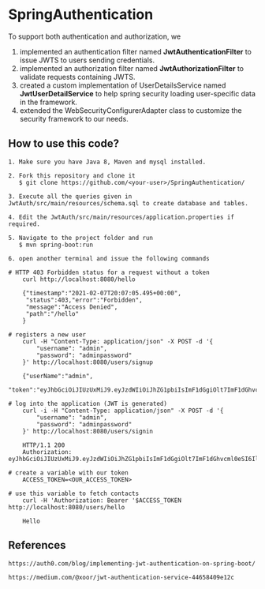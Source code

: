# SpringAuthentication   

To support both authentication and authorization, we 

   1. implemented an authentication filter named **JwtAuthenticationFilter** to issue JWTS to users sending credentials.
   2. implemented an authorization filter named **JwtAuthorizationFilter** to validate requests containing JWTS.
   3. created a custom implementation of UserDetailsService named **JwtUserDetailService** to help spring security loading user-specific data in the framework.
   4. extended the WebSecurityConfigurerAdapter class to customize the security framework to our needs.
   
## How to use this code? 

    1. Make sure you have Java 8, Maven and mysql installed.
    
    2. Fork this repository and clone it
       $ git clone https://github.com/<your-user>/SpringAuthentication/
      
    3. Execute all the queries given in JwtAuth/src/main/resources/schema.sql to create database and tables.
    
    4. Edit the JwtAuth/src/main/resources/application.properties if required.
   
    5. Navigate to the project folder and run 
       $ mvn spring-boot:run
    
    6. open another terminal and issue the following commands
     
    # HTTP 403 Forbidden status for a request without a token
		curl http://localhost:8080/hello
		
		{"timestamp":"2021-02-07T20:07:05.495+00:00",
		 "status":403,"error":"Forbidden", 
		 "message":"Access Denied",
		 "path":"/hello"
		}
		
	# registers a new user
		curl -H "Content-Type: application/json" -X POST -d '{
		    "username": "admin",
		    "password": "adminpassword"
		}' http://localhost:8080/users/signup

		{"userName":"admin",
		"token":"eyJhbGciOiJIUzUxMiJ9.eyJzdWIiOiJhZG1pbiIsImF1dGgiOlt7ImF1dGhvcml0eSI6IlJPTEVfVVNFUiJ9XSwiaWF0IjoxNjEyNzM4ODYwLCJleHAiOjE2MTI4MjUyNjB9.mZCfyA9JN1feUQzA9plUjcJYQY13Sa5dbcNKK2yQjeEm3hihYcyqlmM2omxIjGYR27zi2ChL47myNZWAT0kZPw"}

	# log into the application (JWT is generated)
		curl -i -H "Content-Type: application/json" -X POST -d '{
		    "username": "admin",
		    "password": "adminpassword"
		}' http://localhost:8080/users/signin

		HTTP/1.1 200
		Authorization: eyJhbGciOiJIUzUxMiJ9.eyJzdWIiOiJhZG1pbiIsImF1dGgiOlt7ImF1dGhvcml0eSI6IlJPTEVfVVNFUiJ9XSwiaWF0IjoxNjEyNzM4OTc4LCJleHAiOjE2MTI4MjUzNzh9.yfNoJIyoNETFCOkP_h6drJ5ayTS648V4MQufIgOjtQ_DYJ4TTsrozEMuJpWjx4MT03zOxNjsNBN_7WVDulBlWA

	# create a variable with our token
		ACCESS_TOKEN=<OUR_ACCESS_TOKEN>
	
	# use this variable to fetch contacts
		curl -H 'Authorization: Bearer '$ACCESS_TOKEN http://localhost:8080/users/hello
	
		Hello

## References
   	https://auth0.com/blog/implementing-jwt-authentication-on-spring-boot/
   	
   	https://medium.com/@xoor/jwt-authentication-service-44658409e12c



